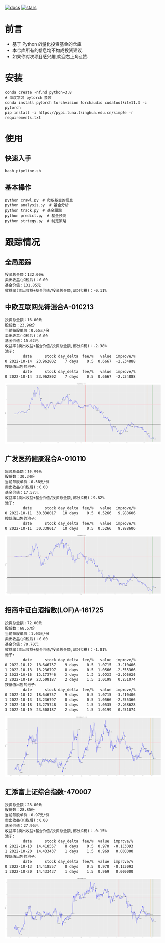 [![docs](https://readthedocs.org/projects/fund/badge/?version=latest)](https://fund.readthedocs.io/zh_CN/latest/)
[![stars](https://shields.io/github/stars/zhaisilong/fund?style=social)](https://github.com/zhaisilong/fund)

前言
====

-   基于 Python 的量化投资基金的仓库.
-   本仓库所有的信息均不构成投资建议.
-   如果你对次项目感兴趣,欢迎右上角点赞.

安装
====

``` {.bash}
conda create -nfund python=3.8
# 深度学习 pytorch 套装
conda install pytorch torchvision torchaudio cudatoolkit=11.3 -c pytorch
pip install -i https://pypi.tuna.tsinghua.edu.cn/simple -r requirements.txt
```

使用
====

快速入手
--------

``` {.bash}
bash pipeline.sh
```

基本操作
--------

``` {.bash}
python crawl.py  # 爬取基金的信息
python analysis.py  # 基金分析
python track.py  # 基金跟踪
python predict.py  # 基金预测
python strtegy.py  # 制定策略
```

跟踪情况
========

全局跟踪
--------

```{=rst}
投资总金额：132.00元
卖出收益(扣税后)：0.00
基金价值：131.85元
收益率(卖出收益+基金价值/投资总金额,部分扣税)：-0.11%

```
中欧互联网先锋混合A-010213
--------------------------

```{=rst}
投资总金额：16.00元
股份数：23.96份
当前每股单价：0.65元/份
卖出收益(扣税后)：0.00
基金价值：15.62元
收益率(卖出收益+基金价值/投资总金额,部分扣税)：-2.38%
池子:
        date      stock day_delta  fee/%   value  improve/%
0 2022-10-14  23.962802    7 days    0.5  0.6667  -2.234888
按低值出售的池子:
        date      stock day_delta  fee/%   value  improve/%
0 2022-10-14  23.962802    7 days    0.5  0.6667  -2.234888

```
![010213](data/trace/imgs/中欧互联网先锋混合A-010213.png)

广发医药健康混合A-010110
------------------------

```{=rst}
投资总金额：16.00元
股份数：30.34份
当前每股单价：0.58元/份
卖出收益(扣税后)：0.00
基金价值：17.57元
收益率(卖出收益+基金价值/投资总金额,部分扣税)：9.82%
池子:
        date      stock day_delta  fee/%   value  improve/%
0 2022-10-11  30.338017   10 days    0.5  0.5266   9.988606
按低值出售的池子:
        date      stock day_delta  fee/%   value  improve/%
0 2022-10-11  30.338017   10 days    0.5  0.5266   9.988606

```
![010110](data/trace/imgs/广发医药健康混合A-010110.png)

招商中证白酒指数(LOF)A-161725
-----------------------------

```{=rst}
投资总金额：72.00元
股份数：68.67份
当前每股单价：1.03元/份
卖出收益(扣税后)：0.00
基金价值：70.70元
收益率(卖出收益+基金价值/投资总金额,部分扣税)：-1.81%
池子:
        date      stock day_delta  fee/%   value  improve/%
0 2022-10-12  18.646757    9 days    0.5  1.0715  -3.910406
1 2022-10-13  13.236797    8 days    0.5  1.0566  -2.555366
2 2022-10-18  13.275748    3 days    1.5  1.0535  -2.268628
3 2022-10-19  23.508187    2 days    1.5  1.0199   0.951074
按低值出售的池子:
        date      stock day_delta  fee/%   value  improve/%
0 2022-10-12  18.646757    9 days    0.5  1.0715  -3.910406
1 2022-10-13  13.236797    8 days    0.5  1.0566  -2.555366
2 2022-10-18  13.275748    3 days    1.5  1.0535  -2.268628
3 2022-10-19  23.508187    2 days    1.5  1.0199   0.951074

```
![161725](data/trace/imgs/招商中证白酒指数(LOF)A-161725.png)

汇添富上证综合指数-470007
-------------------------

```{=rst}
投资总金额：28.00元
股份数：28.85份
当前每股单价：0.97元/份
卖出收益(扣税后)：0.00
基金价值：27.96元
收益率(卖出收益+基金价值/投资总金额,部分扣税)：-0.15%
池子:
        date      stock day_delta  fee/%  value  improve/%
0 2022-10-13  14.418557    8 days    0.5  0.970  -0.103093
1 2022-10-20  14.433437    1 days    1.5  0.969   0.000000
按低值出售的池子:
        date      stock day_delta  fee/%  value  improve/%
0 2022-10-13  14.418557    8 days    0.5  0.970  -0.103093
1 2022-10-20  14.433437    1 days    1.5  0.969   0.000000

```
![470007](data/trace/imgs/汇添富上证综合指数-470007.png)
